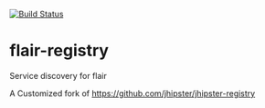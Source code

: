 [![Build Status](https://dev.azure.com/VizCentric/Flair%20BI/_apis/build/status/viz-centric.flair-registry?branchName=master)](https://dev.azure.com/VizCentric/Flair%20BI/_build/latest?definitionId=5&branchName=master)

# flair-registry
Service discovery for flair

A Customized fork of https://github.com/jhipster/jhipster-registry
